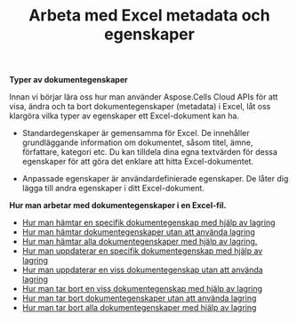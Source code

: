 ﻿---
title: Arbeta med Excel metadata och egenskaper
second_title: Aspose.Cells Cloud Documen
linktitle: Metadata och egenskaper
type: docs
url: /sv/metadata/
aliases: [/document-properties/,/working-with-document-properties/]
keywords: Get, delete, and update metadata from excel files
description: Aspose.Cells Cloud REST API stöder hämtning, radering och uppdatering av metadata från Excel-filer. SDK stöder olika typer av utvecklingsspråk. Dessa inkluderar Android, C#, Go, Java, NodeJS, Perl, PHP, Python, Ruby och Swift.
weight: 100
kwords: Excel, Office Moln, REST API, Kalkylblad, PDF, CSV, Json, Markdown, Metadata och egenskaper
---
**Typer av dokumentegenskaper**

Innan vi börjar lära oss hur man använder Aspose.Cells Cloud APIs för att visa, ändra och ta bort dokumentegenskaper (metadata) i Excel, låt oss klargöra vilka typer av egenskaper ett Excel-dokument kan ha.

- Standardegenskaper är gemensamma för Excel. De innehåller grundläggande information om dokumentet, såsom titel, ämne, författare, kategori etc. Du kan tilldela dina egna textvärden för dessa egenskaper för att göra det enklare att hitta Excel-dokumentet.

- Anpassade egenskaper är användardefinierade egenskaper. De låter dig lägga till andra egenskaper i ditt Excel-dokument.

**Hur man arbetar med dokumentegenskaper i en Excel-fil.**

- [Hur man hämtar en specifik dokumentegenskap med hjälp av lagring](/cells/sv/document-properties/get/)
- [Hur man hämtar dokumentegenskaper utan att använda lagring](/cells/sv/metadata/get/)
- [Hur man hämtar alla dokumentegenskaper med hjälp av lagring.](/cells/sv/document-properties/get-all/)
- [Hur man uppdaterar en specifik dokumentegenskap med hjälp av lagring](/cells/sv/document-properties/update/)
- [Hur man uppdaterar en viss dokumentegenskap utan att använda lagring](/cells/sv/metadata/update/)
- [Hur man tar bort en viss dokumentegenskap med hjälp av lagring](/cells/sv/document-properties/delete/)
- [Hur man tar bort dokumentegenskaper utan att använda lagring](/cells/sv/metadata/delete/)
- [Hur man tar bort alla dokumentegenskaper med hjälp av lagring](/cells/sv/document-properties/clear/)
